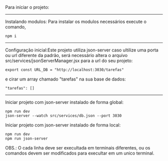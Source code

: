Para iníciar o projeto:

---    

Instalando modulos:
Para instalar os modulos necessários execute o comando,
    
    npm i

---    

Configuração inicial:Este projeto utiliza json-server caso ultilize uma porta ou url diferente da padrão, será necessário altera o arquivo src/services/jsonServerManager.jsx para a url do seu projeto:

    export const URL_DB = "http://localhost:3030/tarefas"

e cirar um array chamado "tarefas" na sua base de dados:
    
    "tarefas": []

---

Iniciar projeto com json-server instalado de forma global:

    npm run dev
    json-server --watch src/services/db.json --port 3030

Iniciar projeto com json-server instalado de forma local:

    npm run dev
    npm run json-server

OBS.: O cada linha deve ser execultada em terminais diferentes, ou os comandos devem ser modificados para execultar em um unico terminal.